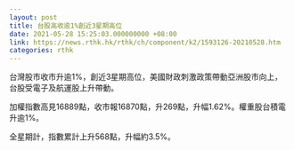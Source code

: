 ```yaml
---
layout: post
title: 台股高收逾1%創近3星期高位
date: 2021-05-28 15:25:03.000000000 +08:00
link: https://news.rthk.hk/rthk/ch/component/k2/1593126-20210528.htm
categories: rthk
---
```


台灣股市收市升逾1%，創近3星期高位，美國財政刺激政策帶動亞洲股市向上，台股受電子及航運股上升帶動。

加權指數高見16889點，收市報16870點，升269點，升幅1.62%。權重股台積電升逾1%。

全星期計，指數累計上升568點，升幅約3.5%。
